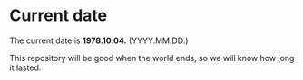 # Current date

The current date is **1978.10.04.** (YYYY.MM.DD.)

This repository will be good when the world ends, so we will know how long it lasted.